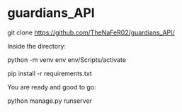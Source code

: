 # guardians_API

git clone https://github.com/TheNaFeR02/guardians_API/

Inside the directory:

python -m venv env
env/Scripts/activate

pip install -r requirements.txt

You are ready and good to go:

python manage.py runserver


